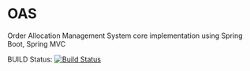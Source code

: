 # OAS
Order Allocation Management System core implementation using Spring Boot, Spring MVC


BUILD Status:
[![Build Status](https://travis-ci.org/eater2/oms.svg?branch=master)](https://travis-ci.org/eater2/oms)
